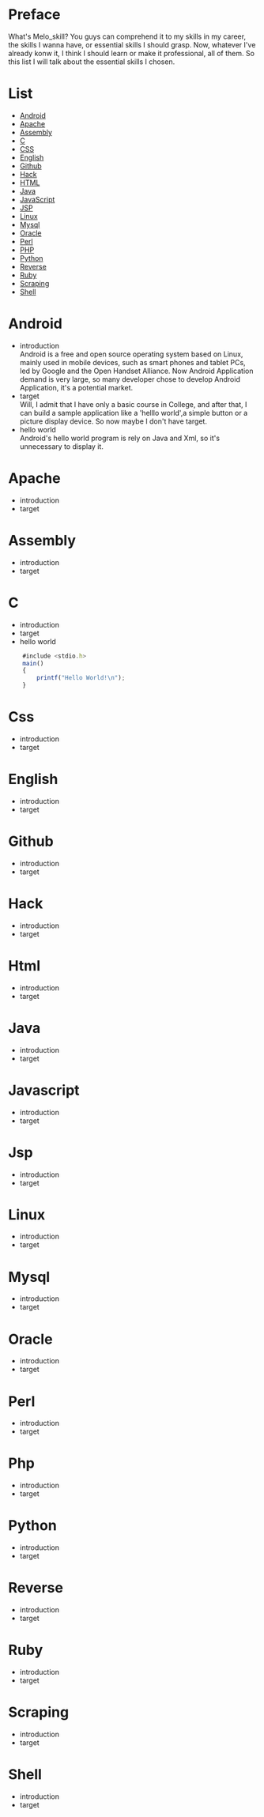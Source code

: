 # Preface #
What's Melo_skill? You guys can comprehend it to my skills in my career, the skills I wanna have, or essential skills I should grasp. Now, whatever I've already konw it, I think I should learn or make it professional, all of them. So this list I will talk about the essential skills I chosen.
# List #
  * [Android](#android)
  * [Apache](#apache)
  * [Assembly](#assembly)
  * [C](#c)
  * [CSS](#css)
  * [English](#english)
  * [Github](#github)
  * [Hack](#hack)
  * [HTML](#html)
  * [Java](#java)
  * [JavaScript](#javascript)
  * [JSP](#jsp)
  * [Linux](#linux)
  * [Mysql](#mysql)
  * [Oracle](#oracle)
  * [Perl](#perl)
  * [PHP](#php)
  * [Python](#python)
  * [Reverse](#reverse)
  * [Ruby](#ruby)
  * [Scraping](#scraping)
  * [Shell](#shell)
# Android #
* introduction  
Android is a free and open source operating system based on Linux, mainly used in mobile devices, such as smart phones and tablet PCs, led by Google and the Open Handset Alliance. Now Android Application demand is very large, so many developer chose to develop Android Application, it's a potential market.
* target  
Will, I admit that I have only a basic course in College, and after that, I can build a sample application like a 'helllo world',a simple button or a picture display device. So now maybe I don't have target.
* hello world  
Android's hello world program is rely on Java and Xml, so it's unnecessary to display it.
# Apache #
* introduction
* target
# Assembly #
* introduction
* target
# C #
* introduction
* target
* hello world
```javascript
	#include <stdio.h>
	main()
	{
		printf("Hello World!\n");
	}
```
# Css #
* introduction
* target
# English #
* introduction
* target
# Github #
* introduction
* target
# Hack #
* introduction
* target
# Html #
* introduction
* target
# Java #
* introduction
* target
# Javascript #
* introduction
* target
# Jsp #
* introduction
* target
# Linux #
* introduction
* target
# Mysql #
* introduction
* target
# Oracle #
* introduction
* target
# Perl #
* introduction
* target
# Php #
* introduction
* target
# Python #
* introduction
* target
# Reverse #
* introduction
* target
# Ruby #
* introduction
* target
# Scraping #
* introduction
* target
# Shell #
* introduction
* target
